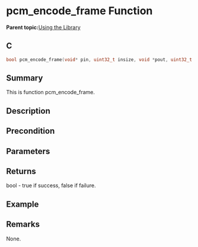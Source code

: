 # pcm\_encode\_frame Function

**Parent topic:**[Using the Library](GUID-841DF956-FB77-40FA-9283-487C753BD2C1.md)

## C

```c
bool pcm_encode_frame(void* pin, uint32_t insize, void *pout, uint32_t *outsize);
```

## Summary

This is function pcm\_encode\_frame.

## Description

## Precondition

## Parameters

## Returns

bool - true if success, false if failure.

## Example

## Remarks

None.

